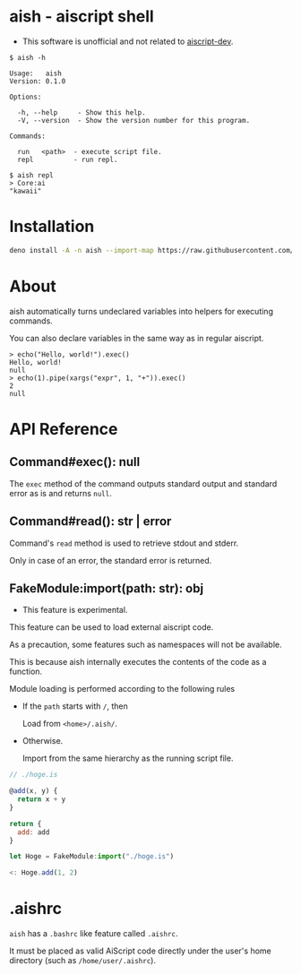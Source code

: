 # aish - aiscript shell

* This software is unofficial and not related to [aiscript-dev](https://github.com/aiscript-dev/).

```plain
$ aish -h

Usage:   aish
Version: 0.1.0

Options:

  -h, --help     - Show this help.
  -V, --version  - Show the version number for this program.

Commands:

  run   <path>  - execute script file.
  repl          - run repl.

$ aish repl
> Core:ai
"kawaii"
```

# Installation

```sh
deno install -A -n aish --import-map https://raw.githubusercontent.com/ikasoba/aish/main/import_map.json https://raw.githubusercontent.com/ikasoba/aish/main/cli.ts
```

# About

aish automatically turns undeclared variables into helpers for executing commands.

You can also declare variables in the same way as in regular aiscript.
```plain
> echo("Hello, world!").exec()
Hello, world!
null
> echo(1).pipe(xargs("expr", 1, "+")).exec()
2
null
```

# API Reference

## Command#exec(): null
The `exec` method of the command outputs standard output and standard error as is and returns `null`.

## Command#read(): str | error
Command's `read` method is used to retrieve stdout and stderr.

Only in case of an error, the standard error is returned.

## FakeModule:import(path: str): obj

- This feature is experimental.

This feature can be used to load external aiscript code.

As a precaution, some features such as namespaces will not be available.

This is because aish internally executes the contents of the code as a function.

Module loading is performed according to the following rules

- If the `path` starts with `/`, then

  Load from `<home>/.aish/`.

- Otherwise.

  Import from the same hierarchy as the running script file.

```js
// ./hoge.is

@add(x, y) {
  return x + y
}

return {
  add: add
}
```

```js
let Hoge = FakeModule:import("./hoge.is")

<: Hoge.add(1, 2)
```

# .aishrc

`aish` has a `.bashrc` like feature called `.aishrc`.

It must be placed as valid AiScript code directly under the user's home directory (such as `/home/user/.aishrc`).